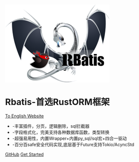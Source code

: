 ![logo](logo.png )

# Rbatis-首选RustORM框架
[To English Website](en/)

* -丰富插件，分页，逻辑删除，sql拦截器
* -字段格式化，完美支持各种数据库函数，类型转换
* -超强易用性，内置Wrapper+内置py_sql/sql宏+四合一驱动
* -百分百safe安全代码实现,底层基于Future支持Tokio/AcyncStd

[GitHub](https://github.com/rbatis/rbatis)
[Get Started](#Rbatis-初始化)